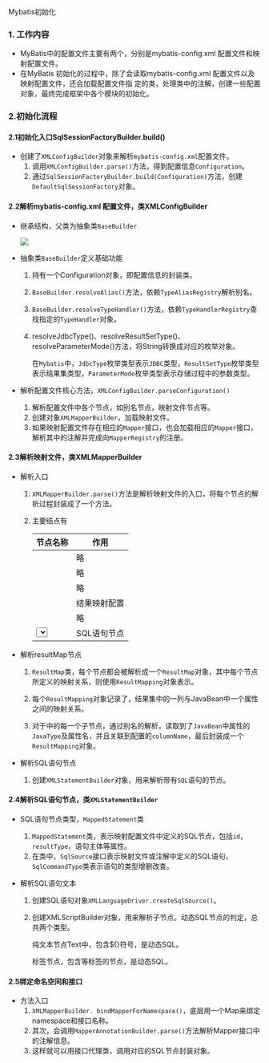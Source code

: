 Mybatis初始化

### 1. 工作内容

- MyBatis中的配置文件主要有两个，分别是mybatis-config.xml 配置文件和映射配置文件。
- 在MyBatis 初始化的过程中，除了会读取mybatis-config.xml 配置文件以及映射配置文件，还会加载配置文件指
  定的类，处理类中的注解，创建一些配置对象，最终完成框架中各个模块的初始化。



### 2.初始化流程

#### 2.1初始化入口SqlSessionFactoryBuilder.build()

- 创建了`XMLConfigBuilder`对象来解析`mybatis-config.xml`配置文件。
  1. 调用`XMLConfigBuilder.parse()`方法，得到配置信息`Configuration`。
  2. 通过`SqlSessionFactoryBuilder.build(Configuration)`方法，创建`DefaultSqlSessionFactory`对象。

#### 2.2解析mybatis-config.xml 配置文件，类XMLConfigBuilder

- 继承结构，父类为抽象类`BaseBuilder`

  ![](https://javanote.oss-cn-shenzhen.aliyuncs.com/3_BaseBuilder继承体系.png)



- 抽象类`BaseBuilder`定义基础功能

  1. 持有一个Configuration对象，即配置信息的封装类。

  2. `BaseBuilder.resolveAlias()`方法，依赖`TypeAliasRegistry`解析别名。

  3. `BaseBuilder.resolveTypeHandler()`方法，依赖`TypeHandlerRegistry`查找指定的`TypeHandler`对象。

  4. resolveJdbcType()、resolveResultSetType()、resolveParameterMode()方法，将String转换成对应的枚举对象。

     在`Mybatis`中，`JdbcType`枚举类型表示`JDBC`类型，`ResultSetType`枚举类型表示结果集类型，`ParameterMode`枚举类型表示存储过程中的参数类型。

- 解析配置文件核心方法，`XMLConfigBuilder.parseConfiguration()`

  1. 解析配置文件中各个节点，如<typeAliases>别名节点，<mappers>映射文件节点等。
  2. 创建对象`XMLMapperBuilder`，加载映射文件。
  3. 如果映射配置文件存在相应的`Mapper`接口，也会加载相应的`Mapper`接口，解析其中的注解并完成向`MapperRegistry`的注册。

#### 2.3解析映射文件，类XMLMapperBuilder

- 解析入口

  1. `XMLMapperBuilder.parse()`方法是解析映射文件的入口，将每个节点的解析过程封装成了一个方法。

  2. 主要结点有

     | 节点名称                         | 作用         |
     | -------------------------------- | ------------ |
     | <mapper>                         | 略           |
     | <cache-ref>                      | 略           |
     | <cache>                          | 略           |
     | <resultMap>                      | 结果映射配置 |
     | <sql>                            | 略           |
     | <select><update><insert><delete> | SQL语句节点  |


- 解析resultMap节点

  1. `ResultMap`类，每个<resultMap>节点都会被解析成一个`ResultMap`对象，其中每个节点所定义的映射关系，则使用`ResultMapping`对象表示。

  2. 每个`ResultMapping`对象记录了，结果集中的一列与JavaBean中一个属性之间的映射关系。

  3. 对于<resultMap>中的每一个子节点<result>，通过别名的解析，读取到了`JavaBean`中属性的`JavaType`及属性名，并且关联到配置的`columnName`，最后封装成一个`ResultMapping`对象。
- 解析SQL语句节点
  1. 创建`XMLStatementBuilder`对象，用来解析带有`SQL`语句的节点。

#### 2.4解析SQL语句节点，类`XMLStatementBuilder`

- SQL语句节点类型，`MappedStatement`类

  1. `MappedStatement`类，表示映射配置文件中定义的SQL节点，包括`id`，`resultType`，语句主体等属性。
  2. 在类中，`SqlSource`接口表示映射文件或注解中定义的SQL语句，`SqlCommandType`类表示语句的类型增删改查。

- 解析SQL语句文本

  1. 创建SQL语句对象`XMLLanguageDriver.createSqlSource()`。

  2. 创建XMLScriptBuilder对象，用来解析子节点。动态SQL节点的判定，总共两个类型。

     纯文本节点Text中，包含${}符号，是动态SQL。

     标签节点，包含<where><if>等标签的节点，是动态SQL。

#### 2.5绑定命名空间和接口

- 方法入口
  1. `XMLMapperBuilder. bindMapperForNamespace()`，底层用一个Map来绑定namespace和接口名称。
  2. 其次，会调用`MapperAnnotationBuilder.parse()`方法解析Mapper接口中的注解信息。
  3. 这样就可以用接口代理类，调用对应的SQL节点封装对象。



